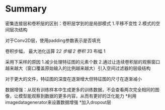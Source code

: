 # Summary

密集连接层和卷积层的区别：卷积层学到的是局部模式
1.平移不变性
2.模式的空间层次结构

对于Conv2D层，使用padding参数表示是否填充

卷积步幅，
最大池化运算 2*2 步幅 2
卷积 3*3 布幅 1

采用下采样的原因
1.减少处理特征图的元素个数
2.通过让连续卷积层的观察窗口越来越大（窗口覆盖原始输入的比例越来越大）引入空间过滤器的层级结构

对于更大的文件，特征图的深度在逐渐增大但特征图的尺寸在逐渐减小

数据增强：从现有训练样本中生成更多的训练数据，不会查看两次完全相同的图像，让模型能观察到数据的更多内容，从而有更好的泛化能力
*利用imagedatagenerator来设置数据增强
*加入dropout层